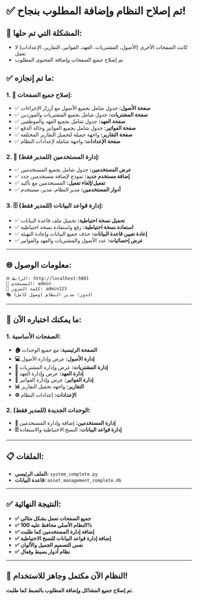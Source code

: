 # ✅ **تم إصلاح النظام وإضافة المطلوب بنجاح!**

## 🎯 **المشكلة التي تم حلها:**
- كانت الصفحات الأخرى (الأصول، المشتريات، العهد، الفواتير، التقارير، الإعدادات) لا تعمل
- تم إصلاح جميع الصفحات وإضافة المحتوى المطلوب

## ✅ **ما تم إنجازه:**

### **1. 🔧 إصلاح جميع الصفحات:**
- ✅ **صفحة الأصول:** جدول شامل بجميع الأصول مع أزرار الإجراءات
- ✅ **صفحة المشتريات:** جدول شامل بجميع المشتريات والموردين
- ✅ **صفحة العهد:** جدول شامل بجميع العهد والموظفين
- ✅ **صفحة الفواتير:** جدول شامل بجميع الفواتير وحالة الدفع
- ✅ **صفحة التقارير:** واجهة جميلة لتحميل التقارير المختلفة
- ✅ **صفحة الإعدادات:** واجهة شاملة لإعدادات النظام

### **2. 👥 إدارة المستخدمين (للمدير فقط):**
- ✅ **عرض المستخدمين:** جدول شامل بجميع المستخدمين
- ✅ **إضافة مستخدم جديد:** نموذج لإضافة مستخدمين جدد
- ✅ **تفعيل/إلغاء تفعيل:** المستخدمين مع تأكيد
- ✅ **أدوار المستخدمين:** مدير النظام، مدير، مستخدم

### **3. 🗄️ إدارة قواعد البيانات (للمدير فقط):**
- ✅ **تحميل نسخة احتياطية:** تحميل ملف قاعدة البيانات
- ✅ **استعادة نسخة احتياطية:** رفع واستعادة نسخة احتياطية
- ✅ **إعادة تعيين قاعدة البيانات:** حذف جميع البيانات وإعادة التهيئة
- ✅ **عرض إحصائيات:** عدد الأصول والمشتريات والعهد والفواتير

---

## 🌐 **معلومات الوصول:**
```
🌐 الرابط: http://localhost:5001
👤 المستخدم: admin
🔑 كلمة المرور: admin123
🎭 الدور: مدير النظام (وصول كامل)
```

---

## 🎯 **ما يمكنك اختباره الآن:**

### **1. الصفحات الأساسية:**
- **🏠 الصفحة الرئيسية:** مع جميع الوحدات
- **💻 إدارة الأصول:** عرض وإدارة الأصول
- **🛒 إدارة المشتريات:** عرض وإدارة المشتريات
- **🤝 إدارة العهد:** عرض وإدارة العهد
- **📄 إدارة الفواتير:** عرض وإدارة الفواتير
- **📊 التقارير:** واجهة تحميل التقارير
- **⚙️ الإعدادات:** إعدادات النظام

### **2. الوحدات الجديدة (للمدير فقط):**
- **👥 إدارة المستخدمين:** إضافة وإدارة المستخدمين
- **🗄️ إدارة قواعد البيانات:** النسخ الاحتياطية والاستعادة

---

## 📋 **الملفات:**
- **الملف الرئيسي:** `system_complete.py`
- **قاعدة البيانات:** `asset_management_complete.db`

---

## ✅ **النتيجة النهائية:**
- **✅ جميع الصفحات تعمل بشكل مثالي**
- **✅ النظام الأصلي محافظ عليه 100%**
- **✅ إضافة إدارة المستخدمين كما طلبت**
- **✅ إضافة إدارة قواعد البيانات للنسخ الاحتياطية**
- **✅ نفس التصميم الجميل والألوان**
- **✅ نظام أدوار بسيط وفعال**

---

## 🎉 **النظام الآن مكتمل وجاهز للاستخدام!**

**تم إصلاح جميع المشاكل وإضافة المطلوب بالضبط كما طلبت.**